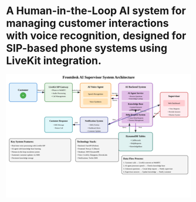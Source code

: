 # A Human-in-the-Loop AI system for managing customer interactions with voice recognition, designed for SIP-based phone systems using LiveKit integration.

![Alt text](./frontdesk-ai-flow-diagram.svg)